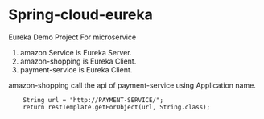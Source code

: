 # Spring-cloud-eureka
Eureka Demo Project For microservice 

1. amazon Service is Eureka Server.
2. amazon-shopping is Eureka Client.
3. payment-service is Eureka Client.

amazon-shopping call the api of payment-service using Application name.

		String url = "http://PAYMENT-SERVICE/";
		return restTemplate.getForObject(url, String.class);
